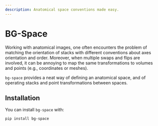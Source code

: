 ```yaml
---
description: Anatomical space conventions made easy.
---
```


# BG-Space

Working with anatomical images, one often encounters the problem of matching the orientation of stacks with different conventions about axes orientation and order. Moreover, when multiple swaps and flips are involved, it can be annoying to map the same transformations to volumes and points \(e.g., coordinates or meshes\).

`bg-space` provides a neat way of defining an anatomical space, and of operating stacks and point transformations between spaces.

## Installation

You can install `bg-space` with:

```text
pip install bg-space
```



